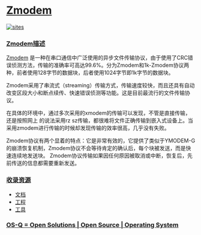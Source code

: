 ﻿# [Zmodem](https://github.com/OS-Q/W42)

[![sites](http://182.61.61.133/link/resources/OSQ.png)](http://www.OS-Q.com)

### [Zmodem描述](https://github.com/OS-Q/W42/wiki)

[Zmodem](https://github.com/OS-Q/W42) 是一种在串口通信中广泛使用的异步文件传输协议，由于使用了CRC错误侦测方法，传输的准确率可高达99.6%。分为Zmodem和1k-Zmodem协议两种，前者使用128字节的数据块，后者使用1024字节即1k字节的数据块。

Zmodem采用了串流式（streaming）传输方式，传输速度较快，而且还具有自动改变区段大小和断点续传、快速错误侦测等功能。这是目前最流行的文件传输协议。


在具体的环境中，通过多次采用的xmodem的传输可以发现，不管是直接传输，还是按照网上 的说法采用rz sz传输，都很难将文件正确传输到嵌入式设备上。当采用zmodem进行传输的时候却发现传输的效率很高，几乎没有失败。

Zmodem协议有两个显着的特点：它是非常有效的，它提供了类似于YMODEM-G的崩溃恢复机制，Zmodem协议不会等待肯定的确认后，每个块被发送，而是快速连续地发送块。 Zmodem协议传输如果因任何原因被取消或中断，恢复后，先前传送的信息都需要重新发送。

### [收录资源](https://github.com/OS-Q/)

* [文档](docs/)
* [工程](project/)
* [工具](software/)

### [OS-Q = Open Solutions | Open Source | Operating System ](http://www.OS-Q.com/Zmodem)
